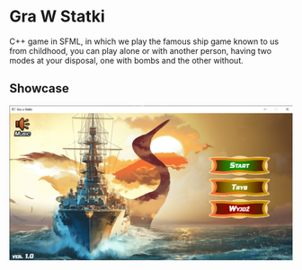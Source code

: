 # Gra W Statki

C++ game in SFML, in which we play the famous ship game known to us from childhood, you can play alone or with another person, having two modes at your disposal, one with bombs and the other without.

## Showcase

<div align="center">
  <img src="https://github.com/Benonki/Portfolio/blob/main/StronaGlowna/sc/Statki.png" alt="Preview of My Project">
</div>

